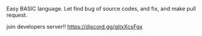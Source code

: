 Easy BASIC language.
Let find bug of source codes, and fix, and make pull request.

join developers server!!
https://discord.gg/gjtxXcsFgx
